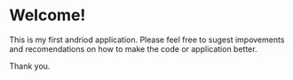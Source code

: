 # Welcome!

This is my first andriod application. Please feel free to sugest impovements and recomendations on how to make the code or application better.


Thank you.
